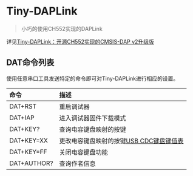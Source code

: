 # Tiny-DAPLink

> 小巧的使用CH552实现的DAPLink

详见[Tiny-DAPLink：开源CH552实现的CMSIS-DAP v2升级版](TODO)

## DAT命令列表
使用任意串口工具发送特定的命令即可对Tiny-DAPLink进行相应的设置。

| 命令        | 描述                                                                                           |
| :---------- |:---------------------------------------------------------------------------------------------|
| DAT+RST     | 重启调试器                                                                                        |
| DAT+IAP     | 进入调试器固件下载模式                                                                                  |
| DAT+KEY?    | 查询电容键盘映射的按键                                                                                  |
| DAT+KEY=XX  | 更改电容键盘映射的按键[USB CDC键盘键值表](https://github.com/abgelehnt/Tiny-DAPLink/3.Docs/Keyboard_HID.txt) |
| DAT+KEY=FF  | 关闭电容键盘功能                                                                                     |
| DAT+AUTHOR? | 查询作者信息                                                                                       |
